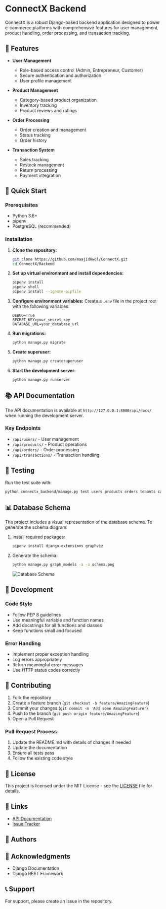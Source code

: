 # ConnectX Backend

ConnectX is a robust Django-based backend application designed to power e-commerce platforms with comprehensive features for user management, product handling, order processing, and transaction tracking.

## 🌟 Features

- **User Management**

  - Role-based access control (Admin, Entrepreneur, Customer)
  - Secure authentication and authorization
  - User profile management

- **Product Management**

  - Category-based product organization
  - Inventory tracking
  - Product reviews and ratings

- **Order Processing**

  - Order creation and management
  - Status tracking
  - Order history

- **Transaction System**
  - Sales tracking
  - Restock management
  - Return processing
  - Payment integration

## 🚀 Quick Start

### Prerequisites

- Python 3.8+
- pipenv
- PostgreSQL (recommended)

### Installation

1. **Clone the repository:**

   ```bash
   git clone https://github.com/maajidAwol/ConnectX.git
   cd ConnectX/Backend
   ```

2. **Set up virtual environment and install dependencies:**

   ```bash
   pipenv install
   pipenv shell
   pipenv install --ignore-pipfile
   ```

3. **Configure environment variables:**
   Create a `.env` file in the project root with the following variables:

   ```
   DEBUG=True
   SECRET_KEY=your_secret_key
   DATABASE_URL=your_database_url
   ```

4. **Run migrations:**

   ```bash
   python manage.py migrate
   ```

5. **Create superuser:**

   ```bash
   python manage.py createsuperuser
   ```

6. **Start the development server:**
   ```bash
   python manage.py runserver
   ```

## 📚 API Documentation

The API documentation is available at `http://127.0.0.1:8000/api/docs/` when running the development server.

### Key Endpoints

- `/api/users/` - User management
- `/api/products/` - Product operations
- `/api/orders/` - Order processing
- `/api/transactions/` - Transaction handling

## 🧪 Testing

Run the test suite with:

```bash
python connectx_backend/manage.py test users products orders tenants categories payments shipping analytics reviews --noinput
```

## 📊 Database Schema

The project includes a visual representation of the database schema. To generate the schema diagram:

1. Install required packages:

   ```bash
   pipenv install django-extensions graphviz
   ```

2. Generate the schema:
   ```bash
   python manage.py graph_models -a -o schema.png
   ```
   ![Database Schema](schema.png)

## 🔧 Development

### Code Style

- Follow PEP 8 guidelines
- Use meaningful variable and function names
- Add docstrings for all functions and classes
- Keep functions small and focused

### Error Handling

- Implement proper exception handling
- Log errors appropriately
- Return meaningful error messages
- Use HTTP status codes correctly

## 🤝 Contributing

1. Fork the repository
2. Create a feature branch (`git checkout -b feature/AmazingFeature`)
3. Commit your changes (`git commit -m 'Add some AmazingFeature'`)
4. Push to the branch (`git push origin feature/AmazingFeature`)
5. Open a Pull Request

### Pull Request Process

1. Update the README.md with details of changes if needed
2. Update the documentation
3. Ensure all tests pass
4. Follow the existing code style

## 📝 License

This project is licensed under the MIT License - see the [LICENSE](LICENSE) file for details.

## 🔗 Links

- [API Documentation](https://connectx-backend-295168525338.europe-west1.run.app)
- [Issue Tracker](https://github.com/AASTUSoftwareEngineeringDepartment/ConnectX/issues)

## 👥 Authors

## 🙏 Acknowledgments

- Django Documentation
- Django REST Framework

## 📞 Support

For support, please create an issue in the repository.

